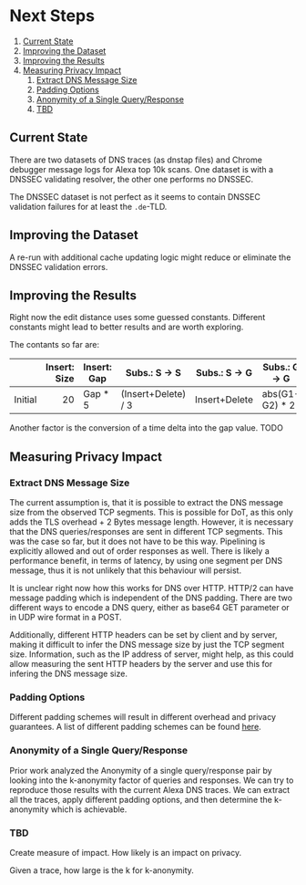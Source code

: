# Next Steps

1. [Current State](#current-state)
2. [Improving the Dataset](#improving-the-dataset)
3. [Improving the Results](#improving-the-results)
4. [Measuring Privacy Impact](#measuring-privacy-impact)
    1. [Extract DNS Message Size](#extract-dns-message-size)
    2. [Padding Options](#padding-options)
    3. [Anonymity of a Single Query/Response](#anonymity-of-a-single-queryresponse)
    4. [TBD](#tbd)

## Current State

There are two datasets of DNS traces (as dnstap files) and Chrome debugger message logs for Alexa top 10k scans.
One dataset is with a DNSSEC validating resolver, the other one performs no DNSSEC.

The DNSSEC dataset is not perfect as it seems to contain DNSSEC validation failures for at least the `.de`-TLD.

## Improving the Dataset

A re-run with additional cache updating logic might reduce or eliminate the DNSSEC validation errors.

## Improving the Results

Right now the edit distance uses some guessed constants.
Different constants might lead to better results and are worth exploring.

The contants so far are:

|         | Insert: Size | Insert: Gap | Subs.: S -> S       | Subs.:  S -> G | Subs.:  G -> G | Subs.:  G -> S | Swap |
| ------- | -----------: | ----------- | ------------------- | -------------- | -------------- | -------------- | ---: |
| Initial | 20           | Gap * 5     | (Insert+Delete) / 3 | Insert+Delete  | abs(G1-G2) * 2 | Insert+Delete  | 20   |

Another factor is the conversion of a time delta into the gap value.
TODO

## Measuring Privacy Impact

### Extract DNS Message Size

The current assumption is, that it is possible to extract the DNS message size from the observed TCP segments.
This is possible for DoT, as this only adds the TLS overhead + 2 Bytes message length.
However, it is necessary that the DNS queries/responses are sent in different TCP segments.
This was the case so far, but it does not have to be this way.
Pipelining is explicitly allowed and out of order responses as well.
There is likely a performance benefit, in terms of latency, by using one segment per DNS message, thus it is not unlikely that this behaviour will persist.

It is unclear right now how this works for DNS over HTTP.
HTTP/2 can have message padding which is independent of the DNS padding.
There are two different ways to encode a DNS query, either as base64 GET parameter or in UDP wire format in a POST.

Additionally, different HTTP headers can be set by client and by server, making it difficult to infer the DNS message size by just the TCP segment size.
Information, such as the IP address of server, might help, as this could allow measuring the sent HTTP headers by the server and use this for infering the DNS message size.

### Padding Options

Different padding schemes will result in different overhead and privacy guarantees.
A list of different padding schemes can be found [here](./feature-comparison.md#padding-schemes).

### Anonymity of a Single Query/Response

Prior work analyzed the Anonymity of a single query/response pair by looking into the k-anonymity factor of queries and responses.
We can try to reproduce those results with the current Alexa DNS traces.
We can extract all the traces, apply different padding options, and then determine the k-anonymity which is achievable.

### TBD

Create measure of impact.
How likely is an impact on privacy.

Given a trace, how large is the k for k-anonymity.
